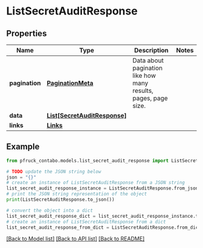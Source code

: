 # ListSecretAuditResponse


## Properties

Name | Type | Description | Notes
------------ | ------------- | ------------- | -------------
**pagination** | [**PaginationMeta**](PaginationMeta.md) | Data about pagination like how many results, pages, page size. | 
**data** | [**List[SecretAuditResponse]**](SecretAuditResponse.md) |  | 
**links** | [**Links**](Links.md) |  | 

## Example

```python
from pfruck_contabo.models.list_secret_audit_response import ListSecretAuditResponse

# TODO update the JSON string below
json = "{}"
# create an instance of ListSecretAuditResponse from a JSON string
list_secret_audit_response_instance = ListSecretAuditResponse.from_json(json)
# print the JSON string representation of the object
print(ListSecretAuditResponse.to_json())

# convert the object into a dict
list_secret_audit_response_dict = list_secret_audit_response_instance.to_dict()
# create an instance of ListSecretAuditResponse from a dict
list_secret_audit_response_from_dict = ListSecretAuditResponse.from_dict(list_secret_audit_response_dict)
```
[[Back to Model list]](../README.md#documentation-for-models) [[Back to API list]](../README.md#documentation-for-api-endpoints) [[Back to README]](../README.md)


